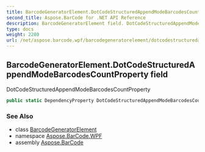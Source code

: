 ```yaml
---
title: BarcodeGeneratorElement.DotCodeStructuredAppendModeBarcodesCountProperty
second_title: Aspose.BarCode for .NET API Reference
description: BarcodeGeneratorElement field. DotCodeStructuredAppendModeBarcodesCountProperty
type: docs
weight: 2280
url: /net/aspose.barcode.wpf/barcodegeneratorelement/dotcodestructuredappendmodebarcodescountproperty/
---
```

## BarcodeGeneratorElement.DotCodeStructuredAppendModeBarcodesCountProperty field

DotCodeStructuredAppendModeBarcodesCountProperty

```csharp
public static DependencyProperty DotCodeStructuredAppendModeBarcodesCountProperty;
```

### See Also

* class [BarcodeGeneratorElement](../)
* namespace [Aspose.BarCode.WPF](../../../aspose.barcode.wpf/)
* assembly [Aspose.BarCode](../../../)


